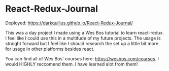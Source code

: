# React-Redux-Journal

Deployed: https://darkquilius.github.io/React-Redux-Journal/

This was a day project I made using a Wes Bos tutorial to learn react-redux. I feel like I could use this in a multitude of my future projects. The usage is straight forward but I feel like I should research the set up a little bit more for usage in other platforms besides react.

You can find all of Wes Bos' courses here: https://wesbos.com/courses. I would HIGHLY reccomend them. I have learned alot from them!
